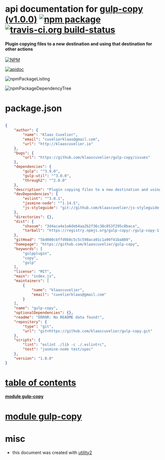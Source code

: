# api documentation for  [gulp-copy (v1.0.0)](https://github.com/klaascuvelier/gulp-copy)  [![npm package](https://img.shields.io/npm/v/npmdoc-gulp-copy.svg?style=flat-square)](https://www.npmjs.org/package/npmdoc-gulp-copy) [![travis-ci.org build-status](https://api.travis-ci.org/npmdoc/node-npmdoc-gulp-copy.svg)](https://travis-ci.org/npmdoc/node-npmdoc-gulp-copy)
#### Plugin copying files to a new destination and using that destination for other actions

[![NPM](https://nodei.co/npm/gulp-copy.png?downloads=true)](https://www.npmjs.com/package/gulp-copy)

[![apidoc](https://npmdoc.github.io/node-npmdoc-gulp-copy/build/screenCapture.buildNpmdoc.browser._2Fhome_2Ftravis_2Fbuild_2Fnpmdoc_2Fnode-npmdoc-gulp-copy_2Ftmp_2Fbuild_2Fapidoc.html.png)](https://npmdoc.github.io/node-npmdoc-gulp-copy/build/apidoc.html)

![npmPackageListing](https://npmdoc.github.io/node-npmdoc-gulp-copy/build/screenCapture.npmPackageListing.svg)

![npmPackageDependencyTree](https://npmdoc.github.io/node-npmdoc-gulp-copy/build/screenCapture.npmPackageDependencyTree.svg)



# package.json

```json

{
    "author": {
        "name": "Klaas Cuvelier",
        "email": "cuvelierklaas@gmail.com",
        "url": "http://klaascuvelier.io"
    },
    "bugs": {
        "url": "https://github.com/klaascuvelier/gulp-copy/issues"
    },
    "dependencies": {
        "gulp": "^3.9.0",
        "gulp-util": "^3.0.0",
        "through2": "^2.0.0"
    },
    "description": "Plugin copying files to a new destination and using that destination for other actions",
    "devDependencies": {
        "eslint": "^3.0.1",
        "jasmine-node": "^1.14.5",
        "js-styleguide": "git://github.com/klaascuvelier/js-styleguide.git#master"
    },
    "directories": {},
    "dist": {
        "shasum": "3d4aca4e1a6deb4aa2b2f36c38c853f295c8baca",
        "tarball": "https://registry.npmjs.org/gulp-copy/-/gulp-copy-1.0.0.tgz"
    },
    "gitHead": "5bd080cbffd9b8c5c5c598aca91c1a90f41ba889",
    "homepage": "https://github.com/klaascuvelier/gulp-copy",
    "keywords": [
        "gulpplugin",
        "copy",
        "gulp"
    ],
    "license": "MIT",
    "main": "index.js",
    "maintainers": [
        {
            "name": "klaascuvelier",
            "email": "cuvelierklaas@gmail.com"
        }
    ],
    "name": "gulp-copy",
    "optionalDependencies": {},
    "readme": "ERROR: No README data found!",
    "repository": {
        "type": "git",
        "url": "git+https://github.com/klaascuvelier/gulp-copy.git"
    },
    "scripts": {
        "lint": "eslint ./lib -c ./.eslintrc",
        "test": "jasmine-node test/spec"
    },
    "version": "1.0.0"
}
```



# <a name="apidoc.tableOfContents"></a>[table of contents](#apidoc.tableOfContents)

#### [module gulp-copy](#apidoc.module.gulp-copy)



# <a name="apidoc.module.gulp-copy"></a>[module gulp-copy](#apidoc.module.gulp-copy)



# misc
- this document was created with [utility2](https://github.com/kaizhu256/node-utility2)
